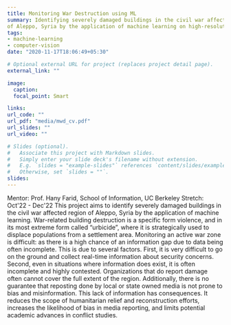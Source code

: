 ```yaml
---
title: Monitoring War Destruction using ML
summary: Identifying severely damaged buildings in the civil war affected region
of Aleppo, Syria by the application of machine learning on high-resolution satellite images
tags:
- machine-learning
- computer-vision
date: "2020-11-17T18:06:49+05:30"

# Optional external URL for project (replaces project detail page).
external_link: ""

image:
  caption:
  focal_point: Smart

links:
url_code: ""
url_pdf: "media/mwd_cv.pdf"
url_slides: ""
url_video: ""

# Slides (optional).
#   Associate this project with Markdown slides.
#   Simply enter your slide deck's filename without extension.
#   E.g. `slides = "example-slides"` references `content/slides/example-slides.md`.
#   Otherwise, set `slides = ""`.
slides:
---
```

Mentor: Prof. Hany Farid, School of Information, UC Berkeley
Stretch: Oct'22 - Dec'22
This project aims to identify severely damaged buildings in the civil war affected region
of Aleppo, Syria by the application of machine learning. War-related building destruction
is a specific form violence, and in its most extreme form called “urbicide”, where it is
strategically used to displace populations from a settlement area. Monitoring an active
war zone is difficult: as there is a high chance of an information gap due to data being
often incomplete. This is due to several factors. First, it is very difficult to go on the
ground and collect real-time information about security concerns. Second, even in
situations where information does exist, it is often incomplete and highly contested.
Organizations that do report damage often cannot cover the full extent of the region.
Additionally, there is no guarantee that reposting done by local or state owned media is
not prone to bias and misinformation. This lack of information has consequences. It
reduces the scope of humanitarian relief and reconstruction efforts, increases the
likelihood of bias in media reporting, and limits potential academic advances in conflict
studies.
